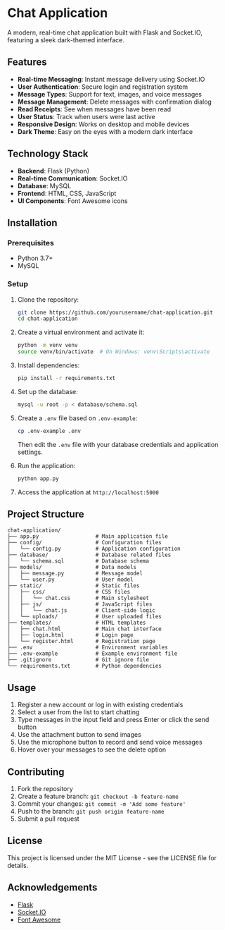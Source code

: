 # Chat Application

A modern, real-time chat application built with Flask and Socket.IO, featuring a sleek dark-themed interface.

## Features

- **Real-time Messaging**: Instant message delivery using Socket.IO
- **User Authentication**: Secure login and registration system
- **Message Types**: Support for text, images, and voice messages
- **Message Management**: Delete messages with confirmation dialog
- **Read Receipts**: See when messages have been read
- **User Status**: Track when users were last active
- **Responsive Design**: Works on desktop and mobile devices
- **Dark Theme**: Easy on the eyes with a modern dark interface

## Technology Stack

- **Backend**: Flask (Python)
- **Real-time Communication**: Socket.IO
- **Database**: MySQL
- **Frontend**: HTML, CSS, JavaScript
- **UI Components**: Font Awesome icons

## Installation

### Prerequisites

- Python 3.7+
- MySQL

### Setup

1. Clone the repository:
   ```bash
   git clone https://github.com/yourusername/chat-application.git
   cd chat-application
   ```

2. Create a virtual environment and activate it:
   ```bash
   python -m venv venv
   source venv/bin/activate  # On Windows: venv\Scripts\activate
   ```

3. Install dependencies:
   ```bash
   pip install -r requirements.txt
   ```

4. Set up the database:
   ```bash
   mysql -u root -p < database/schema.sql
   ```

5. Create a `.env` file based on `.env-example`:
   ```bash
   cp .env-example .env
   ```
   Then edit the `.env` file with your database credentials and application settings.

6. Run the application:
   ```bash
   python app.py
   ```

7. Access the application at `http://localhost:5000`

## Project Structure

```
chat-application/
├── app.py                  # Main application file
├── config/                 # Configuration files
│   └── config.py           # Application configuration
├── database/               # Database related files
│   └── schema.sql          # Database schema
├── models/                 # Data models
│   ├── message.py          # Message model
│   └── user.py             # User model
├── static/                 # Static files
│   ├── css/                # CSS files
│   │   └── chat.css        # Main stylesheet
│   ├── js/                 # JavaScript files
│   │   └── chat.js         # Client-side logic
│   └── uploads/            # User uploaded files
├── templates/              # HTML templates
│   ├── chat.html           # Main chat interface
│   ├── login.html          # Login page
│   └── register.html       # Registration page
├── .env                    # Environment variables
├── .env-example            # Example environment file
├── .gitignore              # Git ignore file
└── requirements.txt        # Python dependencies
```

## Usage

1. Register a new account or log in with existing credentials
2. Select a user from the list to start chatting
3. Type messages in the input field and press Enter or click the send button
4. Use the attachment button to send images
5. Use the microphone button to record and send voice messages
6. Hover over your messages to see the delete option

## Contributing

1. Fork the repository
2. Create a feature branch: `git checkout -b feature-name`
3. Commit your changes: `git commit -m 'Add some feature'`
4. Push to the branch: `git push origin feature-name`
5. Submit a pull request

## License

This project is licensed under the MIT License - see the LICENSE file for details.

## Acknowledgements

- [Flask](https://flask.palletsprojects.com/)
- [Socket.IO](https://socket.io/)
- [Font Awesome](https://fontawesome.com/)
